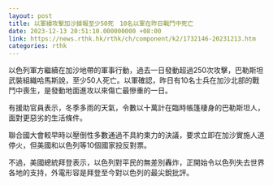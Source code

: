 ```yaml
---
layout: post
title: 以軍續攻擊加沙據報至少50死　10名以軍在昨日戰鬥中死亡
date: 2023-12-13 20:51:10.000000000 +08:00
link: https://news.rthk.hk/rthk/ch/component/k2/1732146-20231213.htm
categories: rthk
---
```


以色列軍方繼續在加沙地帶的軍事行動，過去一日發動超過250次攻擊，巴勒斯坦武裝組織哈馬斯說，至少50人死亡。以軍確認，昨日有10名士兵在加沙北部的戰鬥中喪生，是發動地面進攻以來傷亡最慘重的一日。

有援助官員表示，冬季多雨的天氣，令數以十萬計在臨時帳篷棲身的巴勒斯坦人，面對更惡劣的生活條件。

聯合國大會較早時以壓倒性多數通過不具約束力的決議，要求立即在加沙實施人道停火，但美國和以色列等10個國家投反對票。

不過，美國總統拜登表示，以色列對平民的無差別轟炸，正開始令以色列失去世界各地的支持，外電形容是拜登至今對以色列的最尖銳批評。
